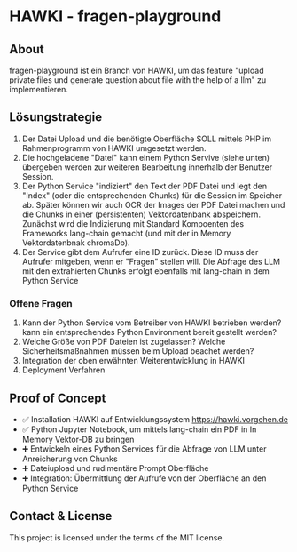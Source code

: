 # HAWKI - fragen-playground

## About

fragen-playground ist ein Branch von HAWKI, um das feature "upload private files und generate question about file with the help of a llm" zu implementieren.

## Lösungstrategie
1. Der Datei Upload und die benötigte Oberfläche SOLL mittels PHP im Rahmenprogramm von HAWKI umgesetzt werden.  
2. Die hochgeladene "Datei" kann einem Python Servive (siehe unten) übergeben werden zur weiteren Bearbeitung innerhalb der Benutzer Session.  
3. Der Python Service "indiziert" den Text der PDF Datei und legt den "Index" (oder die entsprechenden Chunks) für die Session im Speicher ab. Später können wir auch OCR der Images der PDF Datei machen und die Chunks in einer (persistenten) Vektordatenbank abspeichern. Zunächst wird die Indizierung mit Standard Kompoenten des Frameworks lang-chain gemacht (und mit der in Memory Vektordatenbnak chromaDb).  
4. Der Service gibt dem Aufrufer eine ID zurück. Diese ID muss der Aufrufer mitgeben, wenn er "Fragen" stellen will. Die Abfrage des LLM mit den extrahierten Chunks erfolgt ebenfalls mit lang-chain in dem Python Service  

### Offene Fragen 
1. Kann der Python Service vom Betreiber von HAWKI betrieben werden? kann ein entsprechendes Python Environment bereit gestellt werden?
2. Welche Größe von PDF Dateien ist zugelassen? Welche Sicherheitsmaßnahmen müssen beim Upload beachet werden?
3. Integration der oben erwähnten Weiterentwicklung in HAWKI
4. Deployment Verfahren

## Proof of Concept
- :white_check_mark: Installation HAWKI auf Entwicklungssystem <https://hawki.vorgehen.de> 
- :white_check_mark: Python Jupyter Notebook, um mittels lang-chain ein PDF in In Memory Vektor-DB zu bringen
- :heavy_plus_sign: Entwickeln eines Python Services für die Abfrage von LLM unter Anreicherung von Chunks
- :heavy_plus_sign: Dateiupload und rudimentäre Prompt Oberfläche
- :heavy_plus_sign: Integration: Übermittlung der Aufrufe von der Oberfläche an den Python Service


## Contact & License

This project is licensed under the terms of the MIT license.
